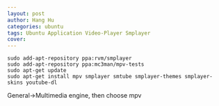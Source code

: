 ```yaml
---
layout: post
author: Hang Hu
categories: ubuntu
tags: Ubuntu Application Video-Player Smplayer 
cover: 
---
```


```
sudo add-apt-repository ppa:rvm/smplayer
sudo add-apt-repository ppa:mc3man/mpv-tests
sudo apt-get update
sudo apt-get install mpv smplayer smtube smplayer-themes smplayer-skins youtube-dl
```
General->Multimedia engine, then choose mpv
